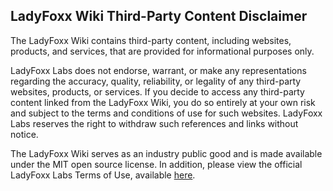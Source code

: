 ## LadyFoxx Wiki Third-Party Content Disclaimer

The LadyFoxx Wiki contains third-party content, including websites, products, and services, that are provided for informational purposes only.

LadyFoxx Labs does not endorse, warrant, or make any representations regarding the accuracy, quality, reliability, or legality of any third-party websites, products, or services. If you decide to access any third-party content linked from the LadyFoxx Wiki, you do so entirely at your own risk and subject to the terms and conditions of use for such websites. LadyFoxx Labs reserves the right to withdraw such references and links without notice.

The LadyFoxx Wiki serves as an industry public good and is made available under the MIT open source license. In addition, please view the official LadyFoxx Labs Terms of Use, available [here](https://LadyFoxx.technology/terms-of-use).